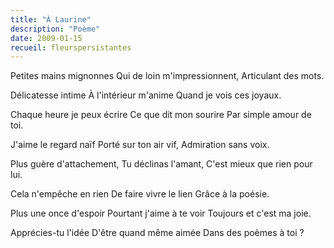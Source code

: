 ```yaml
---
title: "À Laurine"
description: "Poème"
date: 2009-01-15
recueil: fleurspersistantes
---
```


Petites mains mignonnes
Qui de loin m'impressionnent,
Articulant des mots.

Délicatesse intime
À l'intérieur m'anime
Quand je vois ces joyaux.

Chaque heure je peux écrire
Ce que dit mon sourire
Par simple amour de toi.

J'aime le regard naïf
Porté sur ton air vif,
Admiration sans voix.

Plus guère d'attachement,
Tu déclinas l'amant,
C'est mieux que rien pour lui.

Cela n'empêche en rien
De faire vivre le lien
Grâce à la poésie.

Plus une once d'espoir
Pourtant j'aime à te voir
Toujours et c'est ma joie.

Apprécies-tu l'idée
D'être quand même aimée
Dans des poèmes à toi ?

